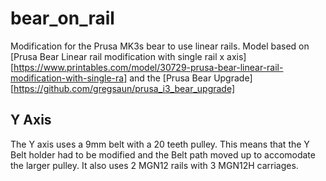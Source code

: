 # bear_on_rail
Modification for the Prusa MK3s bear to use linear rails. Model based on 
[Prusa Bear Linear rail modification with single rail x axis][https://www.printables.com/model/30729-prusa-bear-linear-rail-modification-with-single-ra] and the [Prusa Bear Upgrade][https://github.com/gregsaun/prusa_i3_bear_upgrade]

## Y Axis
The Y axis uses a 9mm belt with a 20 teeth pulley. This means that the Y Belt holder had to be modified and the Belt path moved up to accomodate the larger pulley. It also uses 2 MGN12 rails with 3 MGN12H carriages.  

